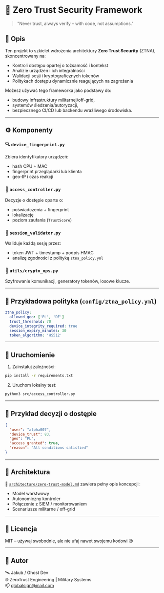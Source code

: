 # 🔐 Zero Trust Security Framework

> "Never trust, always verify – with code, not assumptions."

## 📌 Opis

Ten projekt to szkielet wdrożenia architektury **Zero Trust Security** (ZTNA), skoncentrowany na:
- Kontroli dostępu opartej o tożsamość i kontekst
- Analizie urządzeń i ich integralności
- Walidacji sesji i kryptograficznych tokenów
- Politykach dostępu dynamicznie reagujących na zagrożenia

Możesz używać tego frameworka jako podstawy do:
- budowy infrastruktury militarnej/off-grid,
- systemów śledzenia/autoryzacji,
- bezpiecznego CI/CD lub backendu wrażliwego środowiska.

---

## ⚙️ Komponenty

### 🔍 `device_fingerprint.py`
Zbiera identyfikatory urządzeń:
- hash CPU + MAC
- fingerprint przeglądarki lub klienta
- geo-IP i czas reakcji

### 🔐 `access_controller.py`
Decyzje o dostępie oparte o:
- poświadczenia + fingerprint
- lokalizację
- poziom zaufania (`TrustScore`)

### 🧠 `session_validator.py`
Waliduje każdą sesję przez:
- token JWT + timestamp + podpis HMAC
- analizę zgodności z polityką `ztna_policy.yml`

### 🔧 `utils/crypto_ops.py`
Szyfrowanie komunikacji, generatory tokenów, losowe klucze.

---

## 📁 Przykładowa polityka (`config/ztna_policy.yml`)
```yaml
ztna_policy:
  allowed_geo: ['PL', 'DE']
  trust_threshold: 70
  device_integrity_required: true
  session_expiry_minutes: 30
  token_algorithm: 'HS512'
```

---

## 🚀 Uruchomienie

1. Zainstaluj zależności:
```bash
pip install -r requirements.txt
```

2. Uruchom lokalny test:
```bash
python3 src/access_controller.py
```

---

## 🔐 Przykład decyzji o dostępie
```json
{
  "user": "alpha007",
  "device_trust": 83,
  "geo": "PL",
  "access_granted": true,
  "reason": "All conditions satisfied"
}
```

---

## 🧱 Architektura

📁 [`architecture/zero-trust-model.md`](architecture/zero-trust-model.md) zawiera pełny opis koncepcji:
- Model warstwowy
- Autonomiczny kontroler
- Połączenie z SIEM / monitorowaniem
- Scenariusze militarne / off-grid

---

## 📜 Licencja

MIT – używaj swobodnie, ale nie ufaj nawet swojemu kodowi 😉

---

## 📡 Autor

🛰️ Jakub / Ghost Dev  
🌐 ZeroTrust Engineering | Military Systems  
📫 globalsign@mail.com

